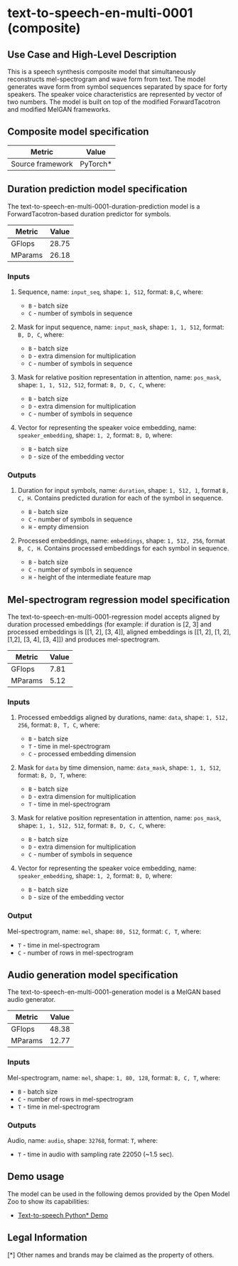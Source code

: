 # text-to-speech-en-multi-0001 (composite)

## Use Case and High-Level Description

This is a speech synthesis composite model that simultaneously reconstructs
mel-spectrogram and wave form from text. The model generates wave form from symbol sequences separated by space for
forty speakers. The speaker voice characteristics are represented by vector of two numbers.
The model is built on top of the modified ForwardTacotron and modified MelGAN frameworks.

## Composite model specification

| Metric                                        | Value     |
|-----------------------------------------------|-----------|
| Source framework                              | PyTorch\* |

## Duration prediction model specification

The text-to-speech-en-multi-0001-duration-prediction model is a ForwardTacotron-based duration predictor for symbols.

| Metric                                        | Value     |
|-----------------------------------------------|-----------|
| GFlops                                        | 28.75     |
| MParams                                       | 26.18     |

### Inputs

1. Sequence, name: `input_seq`, shape: `1, 512`, format: `B,C`, where:

    - `B` - batch size
    - `C` - number of symbols in sequence

2. Mask for input sequence, name: `input_mask`, shape: `1, 1, 512`, format: `B, D, C`, where:

    - `B` - batch size
    - `D` - extra dimension for multiplication
    - `C` - number of symbols in sequence

3. Mask for relative position representation in attention, name: `pos_mask`, shape: `1, 1, 512, 512`, format: `B, D, C, C`, where:

    - `B` - batch size
    - `D` - extra dimension for multiplication
    - `C` - number of symbols in sequence

4. Vector for representing the speaker voice embedding, name: `speaker_embedding`, shape: `1, 2`, format: `B, D`, where:

    - `B` - batch size
    - `D` - size of the embedding vector

### Outputs

1. Duration for input symbols, name: `duration`, shape: `1, 512, 1`, format `B, C, H`. Contains predicted duration for each of the symbol in sequence.

    - `B` - batch size
    - `C` - number of symbols in sequence
    - `H` - empty dimension

2. Processed embeddings, name: `embeddings`, shape: `1, 512, 256`, format `B, C, H`. Contains processed embeddings for each symbol in sequence.

    - `B` - batch size
    - `C` - number of symbols in sequence
    - `H` - height of the intermediate feature map

## Mel-spectrogram regression model specification

The text-to-speech-en-multi-0001-regression model accepts aligned by duration processed embeddings (for example: if duration is [2, 3] and processed embeddings is [[1, 2], [3, 4]], aligned embeddings is [[1, 2], [1, 2], [1,2], [3, 4], [3, 4]]) and produces mel-spectrogram.

| Metric                                        | Value     |
|-----------------------------------------------|-----------|
| GFlops                                        | 7.81      |
| MParams                                       | 5.12      |

### Inputs

1. Processed embeddigs aligned by durations, name: `data`, shape: `1, 512, 256`, format: `B, T, C`, where:

    - `B` - batch size
    - `T` - time in mel-spectrogram
    - `C` - processed embedding dimension

2. Mask for `data` by time dimension, name: `data_mask`, shape: `1, 1, 512`, format: `B, D, T`, where:

    - `B` - batch size
    - `D` - extra dimension for multiplication
    - `T` - time in mel-spectrogram

3. Mask for relative position representation in attention, name: `pos_mask`, shape: `1, 1, 512, 512`, format: `B, D, C, C`, where:

    - `B` - batch size
    - `D` - extra dimension for multiplication
    - `C` - number of symbols in sequence

4. Vector for representing the speaker voice embedding, name: `speaker_embedding`, shape: `1, 2`, format: `B, D`, where:

    - `B` - batch size
    - `D` - size of the embedding vector

### Output

Mel-spectrogram, name: `mel`, shape: `80, 512`, format: `C, T`, where:

- `T` - time in mel-spectrogram
- `C` - number of rows in mel-spectrogram

## Audio generation model specification

The text-to-speech-en-multi-0001-generation model is a MelGAN based audio generator.

| Metric                                        | Value |
|-----------------------------------------------|-------|
| GFlops                                        | 48.38 |
| MParams                                       | 12.77 |

### Inputs

Mel-spectrogram, name: `mel`, shape: `1, 80, 128`, format: `B, C, T`, where:

- `B` - batch size
- `C` - number of rows in mel-spectrogram
- `T` - time in mel-spectrogram

### Outputs

Audio, name: `audio`, shape: `32768`, format: `T`, where:

- `T` - time in audio with sampling rate 22050 (~1.5 sec).

## Demo usage

The model can be used in the following demos provided by the Open Model Zoo to show its capabilities:

* [Text-to-speech Python\* Demo](../../../demos/text_to_speech_demo/python/README.md)

## Legal Information
[*] Other names and brands may be claimed as the property of others.
